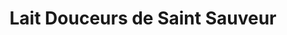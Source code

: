 ---
title: "Lait Douceurs de Saint Sauveur"
url: /merlevenez/lait-douceurs-de-saint-sauveur/
shop: ferme
---